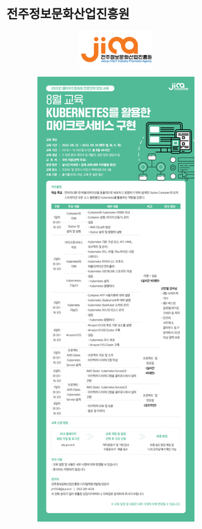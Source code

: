 # 전주정보문화산업진흥원

<p align="center"><img src="jica-logo.png"></p>

<p align="center"><img src="kubernetes-course.jpg"></p>

<!--
<details>
<summary>Kubernetes를 활용한 마이크로서비스 구현</summary>
<div markdown="1">

<p align="center"><img src="thumb.course-kubernetes.jpg"></p>

<p align="center"><img src="kubernetes-course.jpg"></p>

</div>
</details>
-->
